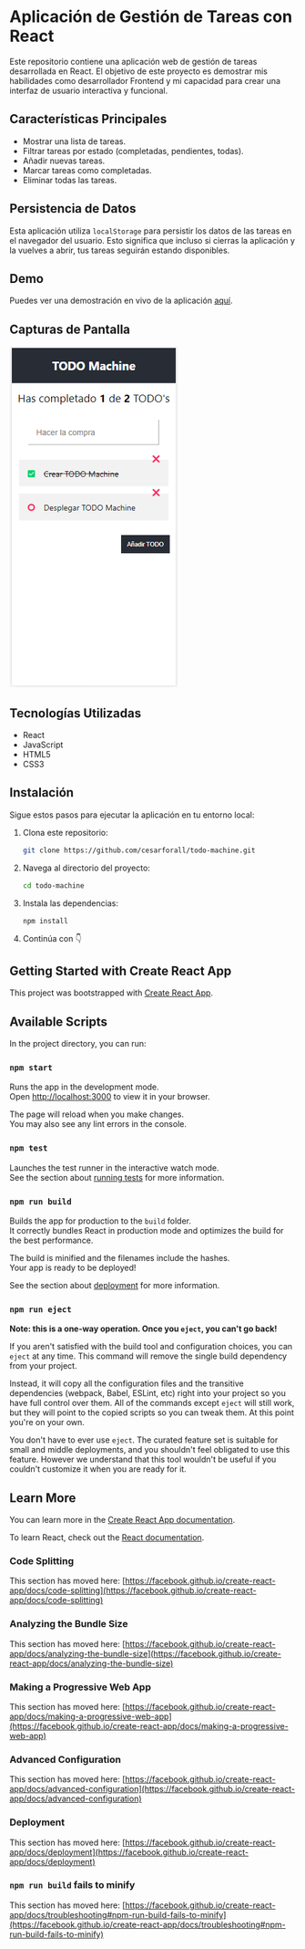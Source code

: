 # Aplicación de Gestión de Tareas con React

Este repositorio contiene una aplicación web de gestión de tareas desarrollada en React. El objetivo de este proyecto es demostrar mis habilidades como desarrollador Frontend y mi capacidad para crear una interfaz de usuario interactiva y funcional.

## Características Principales

- Mostrar una lista de tareas.
- Filtrar tareas por estado (completadas, pendientes, todas).
- Añadir nuevas tareas.
- Marcar tareas como completadas.
- Eliminar todas las tareas.

## Persistencia de Datos

Esta aplicación utiliza `localStorage` para persistir los datos de las tareas en el navegador del usuario. Esto significa que incluso si cierras la aplicación y la vuelves a abrir, tus tareas seguirán estando disponibles.

## Demo

Puedes ver una demostración en vivo de la aplicación [aquí](https://cesarforall.github.io/todo-machine/).

## Capturas de Pantalla

![Alt text](image.png)


## Tecnologías Utilizadas

- React
- JavaScript
- HTML5
- CSS3

## Instalación

Sigue estos pasos para ejecutar la aplicación en tu entorno local:

1. Clona este repositorio:

   ```bash
   git clone https://github.com/cesarforall/todo-machine.git
   ```

2. Navega al directorio del proyecto:

    ```bash
    cd todo-machine
    ```

3. Instala las dependencias:

    ```bash
    npm install
    ```

4. Continúa con 👇

## Getting Started with Create React App

This project was bootstrapped with [Create React App](https://github.com/facebook/create-react-app).

## Available Scripts

In the project directory, you can run:

### `npm start`

Runs the app in the development mode.\
Open [http://localhost:3000](http://localhost:3000) to view it in your browser.

The page will reload when you make changes.\
You may also see any lint errors in the console.

### `npm test`

Launches the test runner in the interactive watch mode.\
See the section about [running tests](https://facebook.github.io/create-react-app/docs/running-tests) for more information.

### `npm run build`

Builds the app for production to the `build` folder.\
It correctly bundles React in production mode and optimizes the build for the best performance.

The build is minified and the filenames include the hashes.\
Your app is ready to be deployed!

See the section about [deployment](https://facebook.github.io/create-react-app/docs/deployment) for more information.

### `npm run eject`

**Note: this is a one-way operation. Once you `eject`, you can't go back!**

If you aren't satisfied with the build tool and configuration choices, you can `eject` at any time. This command will remove the single build dependency from your project.

Instead, it will copy all the configuration files and the transitive dependencies (webpack, Babel, ESLint, etc) right into your project so you have full control over them. All of the commands except `eject` will still work, but they will point to the copied scripts so you can tweak them. At this point you're on your own.

You don't have to ever use `eject`. The curated feature set is suitable for small and middle deployments, and you shouldn't feel obligated to use this feature. However we understand that this tool wouldn't be useful if you couldn't customize it when you are ready for it.

## Learn More

You can learn more in the [Create React App documentation](https://facebook.github.io/create-react-app/docs/getting-started).

To learn React, check out the [React documentation](https://reactjs.org/).

### Code Splitting

This section has moved here: [https://facebook.github.io/create-react-app/docs/code-splitting](https://facebook.github.io/create-react-app/docs/code-splitting)

### Analyzing the Bundle Size

This section has moved here: [https://facebook.github.io/create-react-app/docs/analyzing-the-bundle-size](https://facebook.github.io/create-react-app/docs/analyzing-the-bundle-size)

### Making a Progressive Web App

This section has moved here: [https://facebook.github.io/create-react-app/docs/making-a-progressive-web-app](https://facebook.github.io/create-react-app/docs/making-a-progressive-web-app)

### Advanced Configuration

This section has moved here: [https://facebook.github.io/create-react-app/docs/advanced-configuration](https://facebook.github.io/create-react-app/docs/advanced-configuration)

### Deployment

This section has moved here: [https://facebook.github.io/create-react-app/docs/deployment](https://facebook.github.io/create-react-app/docs/deployment)

### `npm run build` fails to minify

This section has moved here: [https://facebook.github.io/create-react-app/docs/troubleshooting#npm-run-build-fails-to-minify](https://facebook.github.io/create-react-app/docs/troubleshooting#npm-run-build-fails-to-minify)

